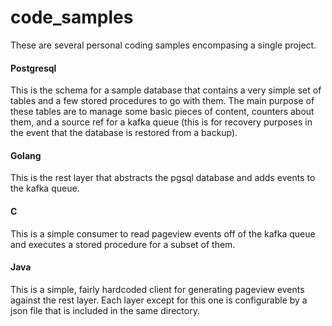 # code_samples

These are several personal coding samples encompasing a single project.

#### Postgresql
This is the schema for a sample database that contains a very simple set of tables and a few stored procedures to go with them.
The main purpose of these tables are to manage some basic pieces of content, counters about them, and a source ref for a kafka queue (this is for recovery purposes in the event that the database is restored from a backup).

#### Golang
This is the rest layer that abstracts the pgsql database and adds events to the kafka queue.

#### C
This is a simple consumer to read pageview events off of the kafka queue and executes a stored procedure for a subset of them.

#### Java
This is a simple, fairly hardcoded client for generating pageview events against the rest layer.  Each layer except for this one is configurable by a json file that is included in the same directory.
